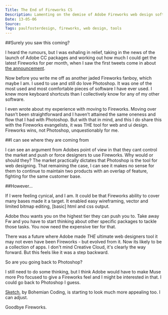```yaml
---
Title: The End of Fireworks CS
Description: Lamenting on the demise of Adobe Fireworks web design software package as it doesn't make the cut for Adobes cloud service. 
Date: 13-05-06
Source: 
Tags: paulfosterdesign, fireworks, web design, tools
---
```

##Surely you saw this coming?

I heard the rumours, but I was exhaling in relief, taking in the news of the launch of Adobe CC packages and working out how much I could get the latest Fireworks for per month, when I saw the first tweets come in about [the announcement](http://blogs.adobe.com/fireworks/2013/05/the-future-of-adobe-fireworks.html).

Now before you write me off as another jaded Fireworks fanboy, which maybe I am. I used to use and still do love Photoshop. It was one of the most used and most comfortable pieces of software I have ever used. I knew more keyboard shortcuts than I collectively know for any of my other software.

I even wrote about my experience with moving to Fireworks. Moving over hasn’t been straightforward and I haven’t attained the same oneness and flow that I had with Photoshop. But with that in mind, and this I do share this with the Fireworks evangelists, it was THE tool for web and ui design. Fireworks wins, not Photoshop, unquestionably for me.

##I can see where they are coming from

I can see an argument from Adobes point of view in that they cant control the market and push or force designers to use Fireworks. Why would or should they? The market practically dictates that Photoshop is the tool for web designing. That remaining the case, I can see it makes no sense for them to continue to maintain two products with an overlap of feature, fighting for the same customer base.

##However...

If I were feeling cynical, and I am. It could be that Fireworks ability to cover many bases made it a target. It enabled easy wireframing, vector  and limited bitmap editing, [basic] html and css output.

Adobe thou wants you on the highest tier they can push you to. Take away Fw and you have to start thinking about other specific packages to tackle those tasks. You now need the expensive tier for that.

There was a future where Adobe made *THE* ultimate web designers tool it may not even have been Fireworks - but evolved from it. Now its likely to be a collection of apps. I don't mind Creative Cloud, it's clearly the way forward. But this feels like it was a step backward. 

So are you going back to Photoshop?

I still need to do some thinking, but I think Adobe would have to make Muse more Pro focused to give a Fireworks feel and I might be interested in that. I could go back to Photoshop I guess.

[Sketch](http://www.bohemiancoding.com/sketch), by Bohemian Coding, is starting to look much more appealing too. I can adjust.

Goodbye Fireworks.